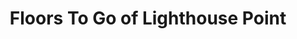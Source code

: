 ---
title: "Floors To Go of Lighthouse Point"
url: /lighthouse-point/floors-to-go-of-lighthouse-point/
shop: Fußböden
---